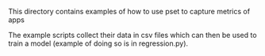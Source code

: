 This directory contains examples of how to use pset to capture metrics of apps

The example scripts collect their data in csv files which can then be used to train a model (example of doing so is in regression.py).

